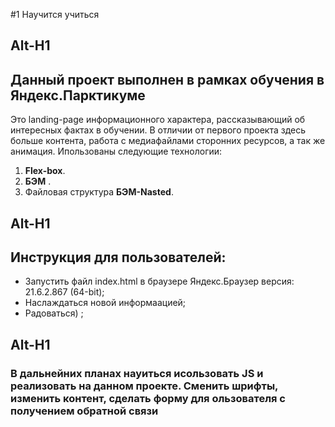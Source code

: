 #1 Научится учиться

Alt-H1
------
## Данный проект выполнен в рамках обучения в Яндекс.Парктикуме
Это landing-page информационного характера, рассказывающий об интересных фактах в обучении.
В отличии от первого проекта здесь больше контента, работа с медиафайлами сторонних ресурсов, а так же анимация.
Ипользованы следующие технологии: 
1. **Flex-box**.
2. **БЭМ** .
3. Файловая структура __БЭМ-Nasted__.

Alt-H1
------
## Инструкция для пользователей:
* Запустить файл index.html в браузере Яндекс.Браузер версия: 21.6.2.867 (64-bit);
* Наслаждаться новой информаацией;
* Радоваться) ;

Alt-H1
------

### В дальнейних планах науиться исользовать JS и реализовать на данном проекте. Сменить шрифты, изменить контент, сделать форму для ользователя с получением обратной связи 

